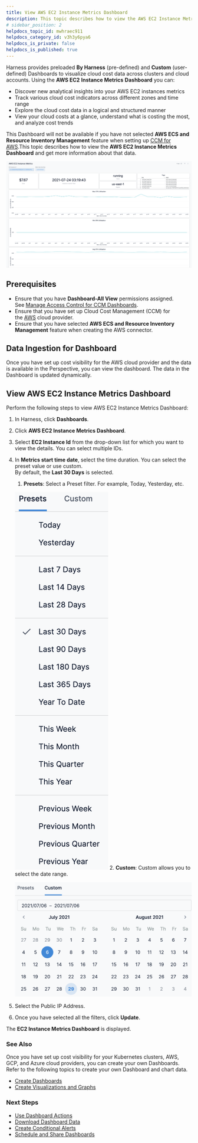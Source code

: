 ```yaml
---
title: View AWS EC2 Instance Metrics Dashboard
description: This topic describes how to view the AWS EC2 Instance Metrics Dashboard and get more information about that data.
# sidebar_position: 2
helpdocs_topic_id: mwhraec911
helpdocs_category_id: v3h3y6pya6
helpdocs_is_private: false
helpdocs_is_published: true
---
```



Harness provides preloaded **By Harness** (pre-defined) and **Custom** (user-defined) Dashboards to visualize cloud cost data across clusters and cloud accounts. Using the **AWS EC2** **Instance Metrics** **Dashboard** you can:

* Discover new analytical insights into your AWS EC2 instances metrics
* Track various cloud cost indicators across different zones and time range
* Explore the cloud cost data in a logical and structured manner
* View your cloud costs at a glance, understand what is costing the most, and analyze cost trends

This Dashboard will not be available if you have not selected **AWS ECS and Resource Inventory Management** feature when setting up [CCM for AWS](../../2-getting-started-ccm/4-set-up-cloud-cost-management/set-up-cost-visibility-for-aws.md).This topic describes how to view the **AWS EC2 Instance Metrics** **Dashboard** and get more information about that data.

![](./static/view-aws-ec-2-instance-metrics-50.png)


## Prerequisites

* Ensure that you have **Dashboard-All View** permissions assigned. See [Manage Access Control for CCM Dashboards](./../2-getting-started-ccm/5-access-control/manage-access-control-for-ccm-dashboards.md).
* Ensure that you have set up Cloud Cost Management (CCM) for the [AWS](../../2-getting-started-ccm/4-set-up-cloud-cost-management/set-up-cost-visibility-for-aws.md) cloud provider.
* Ensure that you have selected **AWS ECS and Resource Inventory Management** feature when creating the AWS connector. 

## Data Ingestion for Dashboard

Once you have set up cost visibility for the AWS cloud provider and the data is available in the Perspective, you can view the dashboard. The data in the Dashboard is updated dynamically.

## View AWS EC2 Instance Metrics Dashboard

Perform the following steps to view AWS EC2 Instance Metrics Dashboard:

1. In Harness, click **Dashboards**.
2. Click **AWS EC2 Instance Metrics Dashboard**.
3. Select **EC2 Instance Id** from the drop-down list for which you want to view the details. You can select multiple IDs.
4. In **Metrics start time date**, select the time duration. You can select the preset value or use custom.  
By default, the **Last 30 Days** is selected.
   1. **Presets**: Select a Preset filter. For example, Today, Yesterday, etc.
   
     ![](./static/view-aws-ec-2-instance-metrics-51.png)
   2. **Custom**: Custom allows you to select the date range.
   
     ![](./static/view-aws-ec-2-instance-metrics-52.png)
5. Select the Public IP Address.
6. Once you have selected all the filters, click **Update**.  
  
The **EC2 Instance Metrics Dashboard** is displayed.

### See Also

Once you have set up cost visibility for your Kubernetes clusters, AWS, GCP, and Azure cloud providers, you can create your own Dashboards. Refer to the following topics to create your own Dashboard and chart data.

* [Create Dashboards](https://developer.harness.io/docs/platform/Dashboards/create-dashboards)
* [Create Visualizations and Graphs](https://developer.harness.io/docs/platform/Dashboards/create-visualizations-and-graphs)

### Next Steps

* [Use Dashboard Actions](https://developer.harness.io/docs/platform/Dashboards/use-dashboard-actions)
* [Download Dashboard Data](https://developer.harness.io/docs/platform/Dashboards/download-dashboard-data)
* [Create Conditional Alerts](https://developer.harness.io/docs/platform/Dashboards/create-conditional-alerts)
* [Schedule and Share Dashboards](https://developer.harness.io/docs/platform/Dashboards/share-dashboards)

